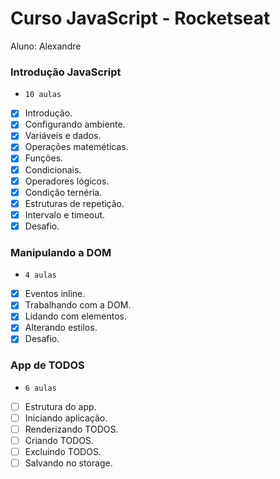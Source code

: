 # Curso JavaScript - Rocketseat

Aluno: Alexandre

### Introdução JavaScript
* `10 aulas`

- [x] Introdução.
- [x] Configurando ambiente.
- [x] Variáveis e dados.
- [x] Operações mateméticas.
- [x] Funções.
- [x] Condicionais.
- [x] Operadores lógicos.
- [x] Condição ternéria.
- [x] Estruturas de repetição.
- [x] Intervalo e timeout.
- [x] Desafio.

### Manipulando a DOM
* `4 aulas`

- [x] Eventos inline.
- [x] Trabalhando com a DOM.
- [x] Lidando com elementos.
- [x] Alterando estilos.
- [x] Desafio.

### App de TODOS
* `6 aulas`

- [ ] Estrutura do app.
- [ ] Iniciando aplicação.
- [ ] Renderizando  TODOS.
- [ ] Criando TODOS.
- [ ] Excluindo TODOS.
- [ ] Salvando no storage.
